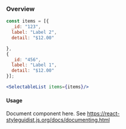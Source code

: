 ### Overview

```jsx noeditor
const items = [{
  _id: "123",
  label: "Label 2",
  detail: "$12.00"

},
{
  _id: "456",
  label: "Label 1",
  detail: "$12.00"
}];

<SelectableList items={items}/>
```

#### Usage

Document component here. See https://react-styleguidist.js.org/docs/documenting.html